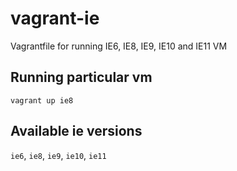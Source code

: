 # vagrant-ie
Vagrantfile for running IE6, IE8, IE9, IE10 and IE11 VM

## Running particular vm

```
vagrant up ie8
```

## Available ie versions

`ie6`, `ie8`, `ie9`, `ie10`, `ie11`
